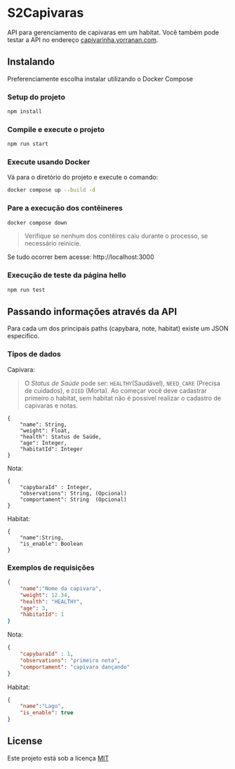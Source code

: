 # S2Capivaras
API para gerenciamento de capivaras em um habitat. Você também pode testar a API no endereço [capivarinha.yorranan.com](https://capivarinha.yorranan.com).
## Instalando
Preferenciamente escolha instalar utilizando o Docker Compose
### Setup do projeto

```bash
npm install
```

### Compile e execute o projeto

```bash
npm run start
```

### Execute usando Docker

Vá para o diretório do projeto e execute o comando:

```bash
docker compose up --build -d
```

### Pare a execução dos contêineres 

```bash
docker compose down
```

> Verifique se nenhum dos contêires caiu durante o processo, se necessário reinicie.

Se tudo ocorrer bem acesse: http://localhost:3000

### Execução de teste da página hello

```bash
npm run test
```
## Passando informações através da API

Para cada um dos principais paths (capybara, note, habitat) existe um JSON especifico.

### Tipos de dados

Capivara:
> O *Status de Saúde* pode ser: `HEALTHY`(Saudável), `NEED_CARE` (Precisa de cuidados), e `DIED` (Morta).
Ao começar você deve cadastrar primeiro o habitat, sem habitat não é possível realizar o cadastro de capivaras e notas.
```
{
	"name": String,
	"weight": Float,
	"health": Status de Saúde,
	"age": Integer,
	"habitatId": Integer
}
```
Nota:
```
{
	"capybaraId" : Integer,
	"observations": String, (Opcional)
	"comportament": String  (Opcional)
}
```
Habitat:
```
{
	"name":String,
	"is_enable": Boolean
}
```

### Exemplos de requisições

```json
{
	"name":"Nome da capivara",
	"weight": 12.34,
	"health": "HEALTHY",
	"age": 3,
	"habitatId": 1
}
```
Nota:
```json
{
	"capybaraId" : 1,
	"observations": "primeira nota",
	"comportament": "capivara dançando"
}
```
Habitat:
```json
{
	"name":"Lago",
	"is_enable": true
}
```

## License

Este projeto está sob a licença [MIT](https://github.com/yorranan/capivaras-api/blob/main/LICENSE)
